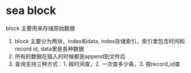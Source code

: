 # sea block

block 主要用来存储原始数据
1. block 主要分为两块，index和data, index存储索引，索引里包含时间和record id, data里是各种数据
2. 所有的数据在插入的时候都是append到文件后
3. 查询支持三种方式：1. 按时间查，2. 一次查多少条，3. 按record_id查

